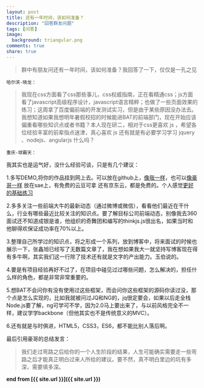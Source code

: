 ```yaml
---
layout: post
title: 还有一年时间，该如何准备？
description: "回答群友问题"
tags: [问答]
image:
  background: triangular.png
comments: true
share: true
---
```


>群中有朋友问还有一年时间，该如何准备？我回答了一下，仅仅是一孔之见

`哈尔滨-晓龙：`

>我现在css方面看了css那些事儿，css权威指南，正在看精通css；js方面看了javascript高级程序设计，javascript语言精粹；也做了一些页面效果的练习；这周拿了百度偏前端的开发测试实习，但是由于某些原因没办法去。我想知道如果我想明年暑假校招的时候能进BAT的前端部门，现在开始应该偏重看哪些知识点或者书籍？本人现在研二，相对于css更喜欢 js ，希望各位经验丰富的前辈指点迷津，真心喜欢 js 还有就是有必要学习学习 jquery 、nodejs、angularjs 什么吗？

`重庆-球霸天：`

<!--more-->

我其实也是运气好，没什么经验可谈，只是有几个建议：

1.多写DEMO,将你的作品挂到网上去。可以放在github上，[像我一样](http://www.hacke2.cn/works/)，也可以[像豪哥一样](http://1.gitapp.sinaapp.com/pro/) 放在sae上，有免费的云豆可拿
还有京东云，都是免费的。个人感觉[更好的基础练习](http://www.fgm.cc/learn/)

2.多多关注一些前端大牛的最新动态（通过微博或微信），看看他们最近在干什么，行业有哪些最近比较关注的知识点。要了解目标公司前端动态，别像我去360面试还不知道成银是谁，他组织的奇舞团和编写的thinkjs.js很出名，如果当时和他聊得欢保证成功率在70%以上。

3.整理自己所学过的知识点，将之形成一个系列，放到博客中，将来面试的时候也展示一下，张鑫旭已经写了无数篇文章了，我在想如果我大一就坚持写博客现在得有多牛啊，其实我们这一行除了技术还有就是文字的产出能力。玉伯说的。

4.要是有项目经验再好不过了，在项目中碰见过过哪些问题，怎么解决的，担任什么样的角色，都是非常非常重要的。

5.想BAT不会问你有没有使用过这些框架，而会问你这些框架的源码你读过没，那个点是怎么实现的，比如我就被问过JQ和NG的，jq很定要会，如果以后走全栈Node.js要了解，ng可学可不学，因为2.0马上要出来了，与以前风格完全不一样，建议学学backbone（但他其实也不是传统意义的MVC）。

6.还有就是与时俱进，HTML5，CSS3，ES6，都不能比别人落后啊。


最后引用豪哥的总结发言：

>我们走过弯路之后给你的一个人生阶段的结果，人生可能确实需要走一些弯路之后才能真正明白过来人所给的建议。要不然，真不明白里边的坑有多深，需要填多深。

**end from [{{ site.url }}]({{ site.url }})**